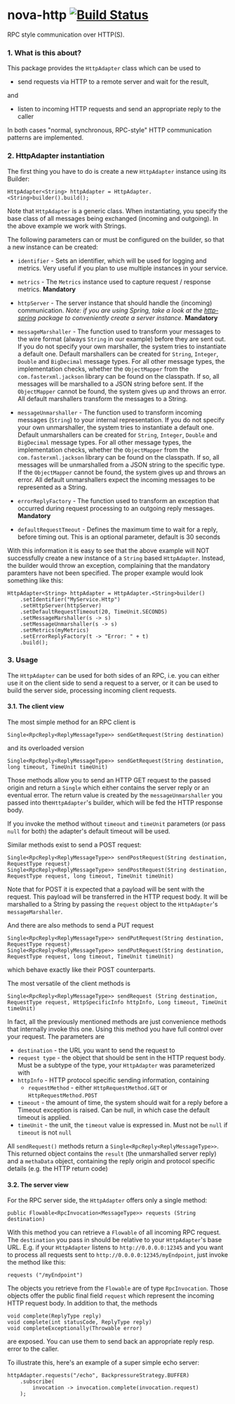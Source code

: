 nova-http [![Build Status](https://travis-ci.org/oli-d/nova-http.svg?branch=master)](https://travis-ci.org/oli-d/nova-http)
=========

RPC style communication over HTTP(S).

### 1. What is this about?
This package provides the ```HttpAdapter``` class which can be used to 
* send requests via HTTP to a remote server and wait for the result,

and

* listen to incoming HTTP requests and send an appropriate reply to the caller

In both cases "normal, synchronous, RPC-style" HTTP communication patterns are implemented.

### 2. HttpAdapter instantiation
The first thing you have to do is create a new ```HttpAdapter``` instance using its Builder:
 
```
HttpAdapter<String> httpAdapter = HttpAdapter.<String>builder().build();
```

Note that  ```HttpAdapter``` is a generic class. When instantiating, you specify the base class of
all messages being exchanged (incoming and outgoing). In the above example we work with Strings.

The following parameters can or must be configured on the builder, so that a new instance can be created:

* ```identifier``` - Sets an identifier, which will be used for logging and metrics. Very useful if you plan to use 
multiple instances in your service.

* ```metrics``` - The ```Metrics``` instance used to capture request / response metrics. **Mandatory**

* ```httpServer``` - The server instance that should handle the (incoming) communication. 
  _Note: if you are using Spring, take a look at the [http-spring](./http-spring/README.md) package to 
  conveniently create a server instance_. **Mandatory**

* ```messageMarshaller``` - The function used to transform your messages to the wire format (always ```String``` in our example)
before they are sent out. If you do not specify your own marshaller, the
system tries to instantiate a default one. Default marshallers can be created
for ```String```, ```Integer```, ```Double``` and ```BigDecimal``` message types. For
all other message types, the implementation checks, whether the ```ObjectMapper``` from
the ```com.fasterxml.jackson``` library can be found on the classpath. If so,
all messages will be marshalled to a JSON string before sent. If the ```ObjectMapper```
cannot be found, the system gives up and throws an error. All default marshallers
transform the messages to a String.

* ```messageUnmarshaller``` - The function used to transform incoming messages (```String```) to your internal 
representation. If you do not specify your own unmarshaller, the
system tries to instantiate a default one. Default unmarshallers can be created
for ```String```, ```Integer```, ```Double``` and ```BigDecimal``` message types. For
all other message types, the implementation checks, whether the ```ObjectMapper``` from
the ```com.fasterxml.jackson``` library can be found on the classpath. If so,
all messages will be unmarshalled from a JSON string to the specific type. If the ```ObjectMapper```
cannot be found, the system gives up and throws an error. All default unmarshallers
expect the incoming messages to be represented as a String.

* ```errorReplyFactory``` - The function used to transform an exception that occurred during request processing to 
an outgoing reply messages. **Mandatory**

* ```defaultRequestTmeout``` - Defines the maximum time to wait for a reply, before timing out. This is an optional 
parameter, default is 30 seconds

With this information it is easy to see that the above example will NOT successfully create a new instance of
a ```String``` based ```HttpAdapter```. Instead, the builder would throw an exception, complaining that the
mandatory paramters have not been specified. The proper example would look something like this:

```
HttpAdapter<String> httpAdapter = HttpAdapter.<String>builder()
    .setIdentifier("MyService.Http")
    .setHttpServer(httpServer)
    .setDefaultRequestTimeout(20, TimeUnit.SECONDS)
    .setMessageMarshaller(s -> s)
    .setMessageUnmarshaller(s -> s)
    .setMetrics(myMetrics)
    .setErrorReplyFactory(t -> "Error: " + t)
    .build();
```

### 3. Usage

The ```HttpAdapter``` can be used for both sides of an RPC, i.e. you can either use it on the client side to send 
a request to a server, or it can be used to build the server side, processing incoming client requests.
 
#### 3.1. The client view

The most simple method for an RPC client is 

```
Single<RpcReply<ReplyMessageType>> sendGetRequest(String destination)
```

and its overloaded version 

```
Single<RpcReply<ReplyMessageType>> sendGetRequest(String destination, long timeout, TimeUnit timeUnit)
```

Those methods allow you to send an HTTP GET request to the passed origin and return a ```Single``` which either
contains the server reply or an eventual error. The return value is created by the ```messageUnmarshaller``` you passed 
into the```HttpAdapter```'s builder, which will be fed the HTTP response body.

If you invoke the method without ```timeout``` and ```timeUnit``` parameters (or pass ```null``` for both) the adapter's
default timeout will be used.

Similar methods exist to send a POST request:
```
Single<RpcReply<ReplyMessageType>> sendPostRequest(String destination, RequestType request)
Single<RpcReply<ReplyMessageType>> sendPostRequest(String destination, RequestType request, long timeout, TimeUnit timeUnit)
```

Note that for POST it is expected that a payload will be sent with the request. This payload will
be transferred in the HTTP request body. It will be marshalled to a String by passing the ```request``` object
to the ```HttpAdapter```'s ```messageMarshaller```.

And there are also methods to send a PUT request
```
Single<RpcReply<ReplyMessageType>> sendPutRequest(String destination, RequestType request)
Single<RpcReply<ReplyMessageType>> sendPutRequest(String destination, RequestType request, long timeout, TimeUnit timeUnit)
```
which behave exactly like their POST counterparts.

The most versatile of the client methods is 
```
Single<RpcReply<ReplyMessageType>> sendRequest (String destination, RequestType request, HttpSpecificInfo httpInfo, Long timeout, TimeUnit timeUnit)
```

In fact, all the previously mentioned methods are just convenience methods that internally invoke this one. Using this 
method you have full control over your request. The parameters are
* ```destination``` - the URL you want to send the request to
* ```request type``` - the object that should be sent in the HTTP request body. Must be a subtype of the type, your 
```HttpAdapter``` was parameterized with 
* ```httpInfo``` - HTTP protocol specific sending information, containing
    * ```requestMethod``` - either ```HttpRequestMethod.GET``` or ```HttpRequestMethod.POST```
* ```timeout``` - the amount of time, the system should wait for a reply before a Timeout exception is raised. Can be null,
in which case the default timeout is applied.
* ```timeUnit``` - the unit, the ```timeout``` value is expressed in. Must not be ```null``` if ```timeout``` is not ```null```

All ```sendRequest()``` methods return a ```Single<RpcReply<ReplyMessageType>>```. This returned object contains
the ```result``` (the unmarshalled server reply) and a ```methaData``` object,
containing the reply origin and protocol specific details (e.g. the HTTP return code)

#### 3.2. The server view

For the RPC server side, the ```HttpAdapter``` offers only a single method:

```
public Flowable<RpcInvocation<MessageType>> requests (String destination)
```

With this method you can retrieve a ```Flowable``` of all incoming RPC request. The ```destination``` you pass in should
be relative to your ```HttpAdapter```'s base URL. E.g. if your ```HttpAdapter``` listens to 
```http://0.0.0.0:12345``` and you want to process all requests sent to ```http://0.0.0.0:12345/myEndpoint```, just 
invoke the method like this:
    
```
requests ("/myEndpoint")
```

The objects you retrieve from the ```Flowable``` are of type ```RpcInvocation```. Those objects offer the public final 
field ```request``` which represent the incoming HTTP request body. In addition to that, the methods   

```
void complete(ReplyType reply)
void complete(int statusCode, ReplyType reply)
void completeExceptionally(Throwable error)
```

are exposed. You can use them to send back an appropriate reply resp. error to the caller.

To illustrate this, here's an example of a super simple echo server:

```
httpAdapter.requests("/echo", BackpressureStrategy.BUFFER)
    .subscribe(
        invocation -> invocation.complete(invocation.request)
    );
```
